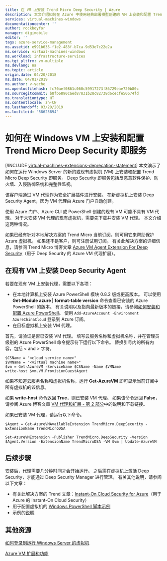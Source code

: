 ```yaml
---
title: 在 VM 上安装 Trend Micro Deep Security | Azure
description: 本文介绍如何在 Azure 中使用经典部署模型创建的 VM 上安装和配置 Trend Micro Deep Security。
services: virtual-machines-windows
documentationcenter: ''
author: rockboyfor
manager: digimobile
editor: ''
tags: azure-service-management
ms.assetid: e991b635-f1e2-483f-b7ca-9d53e7c22e2a
ms.service: virtual-machines-windows
ms.workload: infrastructure-services
ms.tgt_pltfrm: vm-multiple
ms.devlang: na
ms.topic: article
origin.date: 04/20/2018
ms.date: 04/01/2019
ms.author: v-yeche
ms.openlocfilehash: fc70aef0861c060c59917273f86729eae720b80c
ms.sourcegitcommit: b8fb6890caed87831b28c82738d6cecfe50674fd
ms.translationtype: HT
ms.contentlocale: zh-CN
ms.lasthandoff: 03/29/2019
ms.locfileid: "58625894"
---
```

# <a name="how-to-install-and-configure-trend-micro-deep-security-as-a-service-on-a-windows-vm"></a>如何在 Windows VM 上安装和配置 Trend Micro Deep Security 即服务
[!INCLUDE [virtual-machines-extensions-deprecation-statement](../../../includes/virtual-machines-extensions-deprecation-statement.md)]
本文演示了如何在运行 Windows Server 的新的或现有虚拟机 (VM) 上安装和配置 Trend Micro Deep Security 即服务。 Deep Security 即服务包括反恶意软件保护、防火墙、入侵防御系统和完整性监视。

该客户端通过 VM 代理作为安全扩展插件进行安装。 在新虚拟机上安装 Deep Security Agent，因为 VM 代理由 Azure 门户自动创建。

使用 Azure 门户、Azure CLI 或 PowerShell 创建的现有 VM 可能不具有 VM 代理。 对于未安装 VM 代理的现有虚拟机，需要先下载并安装 VM 代理。 本文介绍这两种情况。

如果已经有针对本地解决方案的 Trend Micro 当前订阅，则可用它来帮助保护 Azure 虚拟机。 如果还不是客户，则可注册试用订阅。 有关此解决方案的详细信息，请参阅 Trend Micro 博客文章 [Azure VM Agent Extension For Deep Security](https://go.microsoft.com/fwlink/p/?LinkId=403945)（用于 Deep Security 的 Azure VM 代理扩展）。


<!--Verify Not Available on ## Install the Deep Security Agent on a new VM-->


## <a name="install-the-deep-security-agent-on-an-existing-vm"></a>在现有 VM 上安装 Deep Security Agent
若要在现有 VM 上安装代理，需要以下各项：

* 在本地计算机上安装 Azure PowerShell 模块 0.8.2 版或更高版本。 可以使用 **Get-Module azure | format-table version** 命令查看已安装的 Azure PowerShell 的版本。 有关说明以及指向最新版本的链接，请参阅[如何安装和配置 Azure PowerShell](https://docs.microsoft.com/powershell/azure/overview)。 使用 `Add-AzureAccount -Environment AzureChinaCloud` 登录到 Azure 订阅。
* 在目标虚拟机上安装 VM 代理。

首先，请验证是否已安装 VM 代理。 填写云服务名称和虚拟机名称，并在管理员级别的 Azure PowerShell 命令提示符下运行以下命令。 替换引号内的所有内容，包括 < and > 字符。

    $CSName = "<cloud service name>"
    $VMName = "<virtual machine name>"
    $vm = Get-AzureVM -ServiceName $CSName -Name $VMName
    write-host $vm.VM.ProvisionGuestAgent

如果不知道云服务名称和虚拟机名称，运行 **Get-AzureVM** 即可显示当前订阅中所有虚拟机的该信息。

如果 **write-host** 命令返回 **True**，则已安装 VM 代理。 如果该命令返回 **False**，请参阅 Azure 博客文章 [VM 代理和扩展 - 第 2 部分](https://go.microsoft.com/fwlink/p/?LinkId=403947)中的说明和下载链接。

如果已安装 VM 代理，请运行以下命令。

    $Agent = Get-AzureVMAvailableExtension TrendMicro.DeepSecurity -ExtensionName TrendMicroDSA

    Set-AzureVMExtension -Publisher TrendMicro.DeepSecurity -Version $Agent.Version -ExtensionName TrendMicroDSA -VM $vm | Update-AzureVM

## <a name="next-steps"></a>后续步骤
安装后，代理需要几分钟时间才会开始运行。 之后需在虚拟机上激活 Deep Security，才能通过 Deep Security Manager 进行管理。 有关其他说明，请参阅以下文章：

* 有关此解决方案的 Trend 文章：[Instant-On Cloud Security for Azure](https://go.microsoft.com/fwlink/?LinkId=404101)（用于 Azure 的 Instant-On Cloud Security）
* 用于配置虚拟机的 [Windows PowerShell 脚本示例](https://go.microsoft.com/fwlink/?LinkId=404100)
* 示例的[说明](https://go.microsoft.com/fwlink/?LinkId=404099)

## <a name="additional-resources"></a>其他资源
[如何登录到运行 Windows Server 的虚拟机]

[Azure VM 扩展和功能]

<!-- Image references -->
[1]: ./media/trend/new_vm_Blade3.png
[2]: ./media/trend/find_SecurityAgent.png
[3]: ./media/trend/SecurityAgentDetails.png

<!-- Link references -->
[如何登录到运行 Windows Server 的虚拟机]:../windows/classic/connect-logon.md
[Azure VM 扩展和功能]: /virtual-machines/windows/extensions-features

<!-- Update_Description: wording update, update meta properties -->
